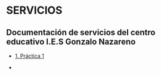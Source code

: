 # SERVICIOS


## Documentación de servicios del centro educativo I.E.S Gonzalo Nazareno

- [1. Práctica 1](./Virtualización/Practica1.md)

-